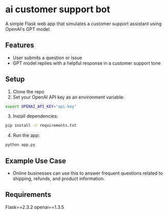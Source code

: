 # ai customer support bot

A simple Flask web app that simulates a customer support assistant using OpenAI's GPT model.

## Features
- User submits a question or issue
- GPT model replies with a helpful response in a customer support tone

## Setup

1. Clone the repo
2. Set your OpenAI API key as an environment variable:

```bash
export OPENAI_API_KEY="api-key"
```

3. Install dependencies:

```bash
pip install -r requirements.txt
```

4. Run the app:

```bash
python app.py
```

## Example Use Case
- Online businesses can use this to answer frequent questions related to shipping, refunds, and product information.

## Requirements
Flask==2.3.2
openai==1.3.5

